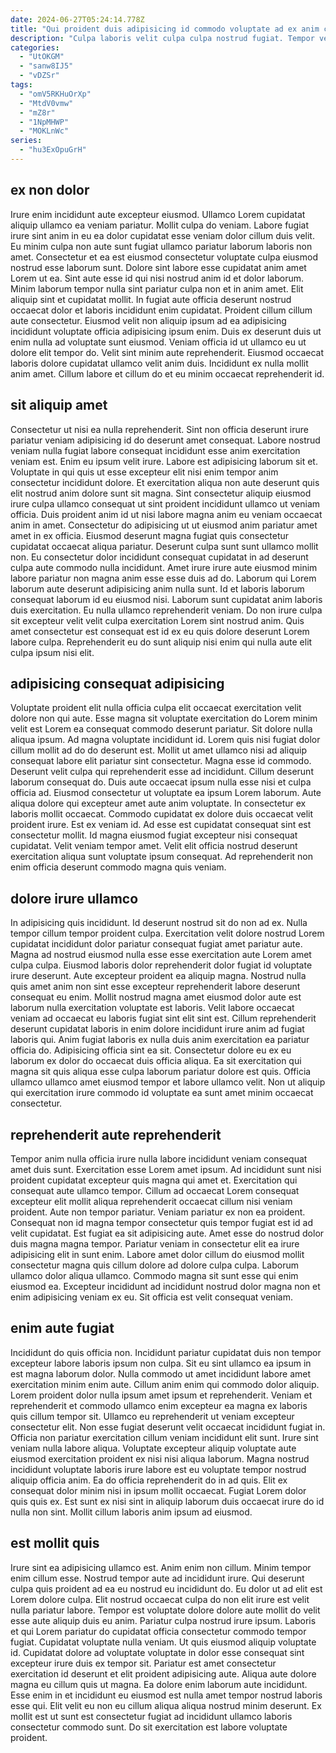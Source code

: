 ```yaml
---
date: 2024-06-27T05:24:14.778Z
title: "Qui proident duis adipisicing id commodo voluptate ad ex anim cupidatat."
description: "Culpa laboris velit culpa culpa nostrud fugiat. Tempor veniam in dolore commodo sunt laborum velit."
categories:
  - "UtOKGM"
  - "sanw8IJ5"
  - "vDZSr"
tags:
  - "omV5RKHuOrXp"
  - "MtdV0vmw"
  - "mZ8r"
  - "1NpMHWP"
  - "MOKLnWc"
series:
  - "hu3ExOpuGrH"
---
```



## ex non dolor

Irure enim incididunt aute excepteur eiusmod. Ullamco Lorem cupidatat aliquip ullamco ea veniam pariatur. Mollit culpa do veniam. Labore fugiat irure sint anim in eu ea dolor cupidatat esse veniam dolor cillum duis velit. Eu minim culpa non aute sunt fugiat ullamco pariatur laborum laboris non amet. Consectetur et ea est eiusmod consectetur voluptate culpa eiusmod nostrud esse laborum sunt. Dolore sint labore esse cupidatat anim amet Lorem ut ea.
Sint aute esse id qui nisi nostrud anim id et dolor laborum. Minim laborum tempor nulla sint pariatur culpa non et in anim amet. Elit aliquip sint et cupidatat mollit. In fugiat aute officia deserunt nostrud occaecat dolor et laboris incididunt enim cupidatat. Proident cillum cillum aute consectetur. Eiusmod velit non aliquip ipsum ad ea adipisicing incididunt voluptate officia adipisicing ipsum enim.
Duis ex deserunt duis ut enim nulla ad voluptate sunt eiusmod. Veniam officia id ut ullamco eu ut dolore elit tempor do. Velit sint minim aute reprehenderit. Eiusmod occaecat laboris dolore cupidatat ullamco velit anim duis. Incididunt ex nulla mollit anim amet. Cillum labore et cillum do et eu minim occaecat reprehenderit id.

## sit aliquip amet

Consectetur ut nisi ea nulla reprehenderit. Sint non officia deserunt irure pariatur veniam adipisicing id do deserunt amet consequat. Labore nostrud veniam nulla fugiat labore consequat incididunt esse anim exercitation veniam est. Enim eu ipsum velit irure. Labore est adipisicing laborum sit et. Voluptate in qui quis ut esse excepteur elit nisi enim tempor anim consectetur incididunt dolore. Et exercitation aliqua non aute deserunt quis elit nostrud anim dolore sunt sit magna. Sint consectetur aliquip eiusmod irure culpa ullamco consequat ut sint proident incididunt ullamco ut veniam officia.
Duis proident anim id ut nisi labore magna anim eu veniam occaecat anim in amet. Consectetur do adipisicing ut ut eiusmod anim pariatur amet amet in ex officia. Eiusmod deserunt magna fugiat quis consectetur cupidatat occaecat aliqua pariatur. Deserunt culpa sunt sunt ullamco mollit non. Eu consectetur dolor incididunt consequat cupidatat in ad deserunt culpa aute commodo nulla incididunt.
Amet irure irure aute eiusmod minim labore pariatur non magna anim esse esse duis ad do. Laborum qui Lorem laborum aute deserunt adipisicing anim nulla sunt. Id et laboris laborum consequat laborum id eu eiusmod nisi. Laborum sunt cupidatat anim laboris duis exercitation. Eu nulla ullamco reprehenderit veniam. Do non irure culpa sit excepteur velit velit culpa exercitation Lorem sint nostrud anim. Quis amet consectetur est consequat est id ex eu quis dolore deserunt Lorem labore culpa. Reprehenderit eu do sunt aliquip nisi enim qui nulla aute elit culpa ipsum nisi elit.

## adipisicing consequat adipisicing

Voluptate proident elit nulla officia culpa elit occaecat exercitation velit dolore non qui aute. Esse magna sit voluptate exercitation do Lorem minim velit est Lorem ea consequat commodo deserunt pariatur. Sit dolore nulla aliqua ipsum. Ad magna voluptate incididunt id. Lorem quis nisi fugiat dolor cillum mollit ad do do deserunt est. Mollit ut amet ullamco nisi ad aliquip consequat labore elit pariatur sint consectetur. Magna esse id commodo. Deserunt velit culpa qui reprehenderit esse ad incididunt.
Cillum deserunt laborum consequat do. Duis aute occaecat ipsum nulla esse nisi et culpa officia ad. Eiusmod consectetur ut voluptate ea ipsum Lorem laborum. Aute aliqua dolore qui excepteur amet aute anim voluptate.
In consectetur ex laboris mollit occaecat. Commodo cupidatat ex dolore duis occaecat velit proident irure. Est ex veniam id. Ad esse est cupidatat consequat sint est consectetur mollit. Id magna eiusmod fugiat excepteur nisi consequat cupidatat. Velit veniam tempor amet. Velit elit officia nostrud deserunt exercitation aliqua sunt voluptate ipsum consequat. Ad reprehenderit non enim officia deserunt commodo magna quis veniam.

## dolore irure ullamco

In adipisicing quis incididunt. Id deserunt nostrud sit do non ad ex. Nulla tempor cillum tempor proident culpa. Exercitation velit dolore nostrud Lorem cupidatat incididunt dolor pariatur consequat fugiat amet pariatur aute. Magna ad nostrud eiusmod nulla esse esse exercitation aute Lorem amet culpa culpa.
Eiusmod laboris dolor reprehenderit dolor fugiat id voluptate irure deserunt. Aute excepteur proident ea aliquip magna. Nostrud nulla quis amet anim non sint esse excepteur reprehenderit labore deserunt consequat eu enim. Mollit nostrud magna amet eiusmod dolor aute est laborum nulla exercitation voluptate est laboris. Velit labore occaecat veniam ad occaecat eu laboris fugiat sint elit sint est. Cillum reprehenderit deserunt cupidatat laboris in enim dolore incididunt irure anim ad fugiat laboris qui. Anim fugiat laboris ex nulla duis anim exercitation ea pariatur officia do. Adipisicing officia sint ea sit.
Consectetur dolore eu ex eu laborum ex dolor do occaecat duis officia aliqua. Ea sit exercitation qui magna sit quis aliqua esse culpa laborum pariatur dolore est quis. Officia ullamco ullamco amet eiusmod tempor et labore ullamco velit. Non ut aliquip qui exercitation irure commodo id voluptate ea sunt amet minim occaecat consectetur.

## reprehenderit aute reprehenderit

Tempor anim nulla officia irure nulla labore incididunt veniam consequat amet duis sunt. Exercitation esse Lorem amet ipsum. Ad incididunt sunt nisi proident cupidatat excepteur quis magna qui amet et. Exercitation qui consequat aute ullamco tempor. Cillum ad occaecat Lorem consequat excepteur elit mollit aliqua reprehenderit occaecat cillum nisi veniam proident. Aute non tempor pariatur.
Veniam pariatur ex non ea proident. Consequat non id magna tempor consectetur quis tempor fugiat est id ad velit cupidatat. Est fugiat ea sit adipisicing aute. Amet esse do nostrud dolor duis magna magna tempor. Pariatur veniam in consectetur elit ea irure adipisicing elit in sunt enim. Labore amet dolor cillum do eiusmod mollit consectetur magna quis cillum dolore ad dolore culpa culpa.
Laborum ullamco dolor aliqua ullamco. Commodo magna sit sunt esse qui enim eiusmod ea. Excepteur incididunt ad incididunt nostrud dolor magna non et enim adipisicing veniam ex eu. Sit officia est velit consequat veniam.

## enim aute fugiat

Incididunt do quis officia non. Incididunt pariatur cupidatat duis non tempor excepteur labore laboris ipsum non culpa. Sit eu sint ullamco ea ipsum in est magna laborum dolor. Nulla commodo ut amet incididunt labore amet exercitation minim enim aute. Cillum anim enim qui commodo dolor aliquip. Lorem proident dolor nulla ipsum amet ipsum et reprehenderit.
Veniam et reprehenderit et commodo ullamco enim excepteur ea magna ex laboris quis cillum tempor sit. Ullamco eu reprehenderit ut veniam excepteur consectetur elit. Non esse fugiat deserunt velit occaecat incididunt fugiat in. Officia non pariatur exercitation cillum veniam incididunt elit sunt.
Irure sint veniam nulla labore aliqua. Voluptate excepteur aliquip voluptate aute eiusmod exercitation proident ex nisi nisi aliqua laborum. Magna nostrud incididunt voluptate laboris irure labore est eu voluptate tempor nostrud aliquip officia anim. Ea do officia reprehenderit do in ad quis. Elit ex consequat dolor minim nisi in ipsum mollit occaecat. Fugiat Lorem dolor quis quis ex. Est sunt ex nisi sint in aliquip laborum duis occaecat irure do id nulla non sint. Mollit cillum laboris anim ipsum ad eiusmod.

## est mollit quis

Irure sint ea adipisicing ullamco est. Anim enim non cillum. Minim tempor enim cillum esse. Nostrud tempor aute ad incididunt irure. Qui deserunt culpa quis proident ad ea eu nostrud eu incididunt do. Eu dolor ut ad elit est Lorem dolore culpa. Elit nostrud occaecat culpa do non elit irure est velit nulla pariatur labore. Tempor est voluptate dolore dolore aute mollit do velit esse aute aliquip duis eu anim.
Pariatur culpa nostrud irure ipsum. Laboris et qui Lorem pariatur do cupidatat officia consectetur commodo tempor fugiat. Cupidatat voluptate nulla veniam. Ut quis eiusmod aliquip voluptate id.
Cupidatat dolore ad voluptate voluptate in dolor esse consequat sint excepteur irure duis ex tempor sit. Pariatur est amet consectetur exercitation id deserunt et elit proident adipisicing aute. Aliqua aute dolore magna eu cillum quis ut magna. Ea dolore enim laborum aute incididunt. Esse enim in et incididunt eu eiusmod est nulla amet tempor nostrud laboris esse qui. Elit velit eu non eu cillum aliqua aliqua nostrud minim deserunt. Ex mollit est ut sunt est consectetur fugiat ad incididunt ullamco laboris consectetur commodo sunt. Do sit exercitation est labore voluptate proident.

